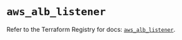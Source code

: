 # `aws_alb_listener`

Refer to the Terraform Registry for docs: [`aws_alb_listener`](https://registry.terraform.io/providers/hashicorp/aws/5.44.0/docs/resources/alb_listener).
